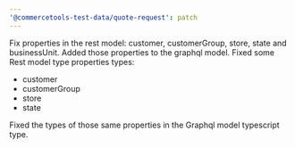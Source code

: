 ```yaml
---
'@commercetools-test-data/quote-request': patch
---
```


Fix properties in the rest model: customer, customerGroup, store, state and businessUnit. Added those properties to the graphql model.
Fixed some Rest model type properties types:

- customer
- customerGroup
- store
- state

Fixed the types of those same properties in the Graphql model typescript type.
